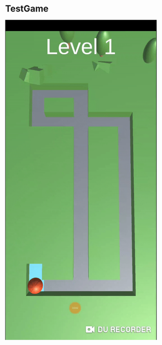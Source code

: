 # TestGame

![alt text](https://github.com/seb776/TestGame/blob/master/Release/TestGame.gif?raw=true "Game Example")
